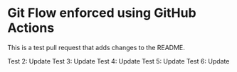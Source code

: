 # Git Flow enforced using GitHub Actions

This is a test pull request that adds changes to the README.

Test 2: Update
Test 3: Update
Test 4: Update
Test 5: Update
Test 6: Update
